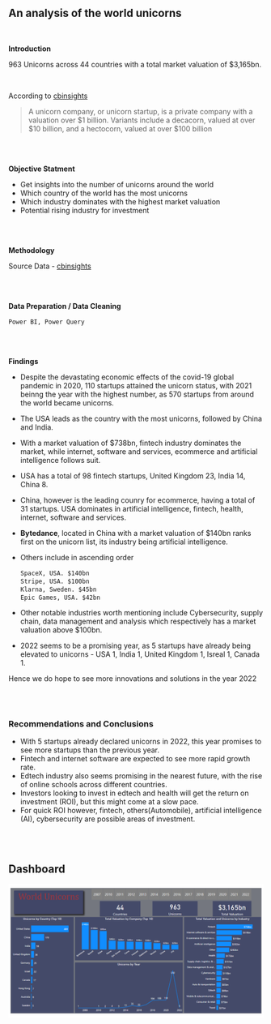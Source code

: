 
## An analysis of the world unicorns

<br/>

**Introduction**

963 Unicorns across 44 countries with a total market valuation of $3,165bn.

<br/>

According to [cbinsights](https://www.cbinsights.com/research-unicorn-companies)
> A unicorn company, or unicorn startup, is a private company with a valuation over $1 billion.
> Variants include a decacorn, valued at over $10 billion, and a hectocorn, valued at over $100 billion

<br/><br/>

**Objective Statment**

- Get insights into the number of unicorns around the world
- Which country of the world has the most unicorns
- Which industry dominates with the highest market valuation
- Potential rising industry for investment

<br/><br/>

**Methodology**

Source Data -  [cbinsights](https://www.cbinsights.com/research-unicorn-companies)

<br/><br/>


**Data Preparation / Data Cleaning**
  
    Power BI, Power Query


<br/><br/>


**Findings**

- Despite the devastating economic effects of the covid-19 global pandemic in 2020, 110 startups attained the unicorn status, with 2021 beinng the year with the highest number, as 570 startups from around the world became unicorns.

- The USA leads as the country with the most unicorns, followed by China and India.

- With a market valuation of $738bn, fintech industry dominates the market, while internet, software and services, ecommerce and artificial intelligence follows suit.

- USA has a total of 98 fintech startups, United Kingdom 23,  India 14, China 8.

- China, however is the leading counry for ecommerce, having a total of 31 startups.
USA dominates in artificial intelligence, fintech, health, internet, software and services.


- **Bytedance**, located in China with a market valuation of $140bn ranks first on the unicorn list, its industry being artificial intelligence.
- Others include in ascending order
  ```
  SpaceX, USA. $140bn
  Stripe, USA. $100bn
  Klarna, Sweden. $45bn
  Epic Games, USA. $42bn

  ```
- Other notable industries worth mentioning include Cybersecurity, supply chain, data management and analysis which respectively has a market valuation above $100bn.

- 2022 seems to be a promising year, as 5 startups have already being elevated to unicorns - USA 1, India 1, United Kingdom 1, Isreal 1, Canada 1. 

Hence we do hope to see more innovations and solutions in the year 2022


<br/><br/>


### Recommendations and Conclusions

- With 5 startups already declared unicorns in 2022, this year promises to see more startups than the previous year.
- Fintech and internet software are expected to see more rapid growth rate.
- Edtech industry also seems promising in the nearest future, with the rise of online schools across different countries.
- Investors looking to invest in edtech and health will get the return on investment (ROI), but this might come at a slow pace.
- For quick ROI however, fintech, others(Automobile), artificial intelligence (AI), cybersecurity are possible areas of investment.


<br/><br/>


## Dashboard 

[![Dashborad Link](/World_Unicorns.png)](https://app.powerbi.com/groups/me/reports/53a1c412-78b2-4e5d-b2c6-6141fdf675d2/ReportSection)
